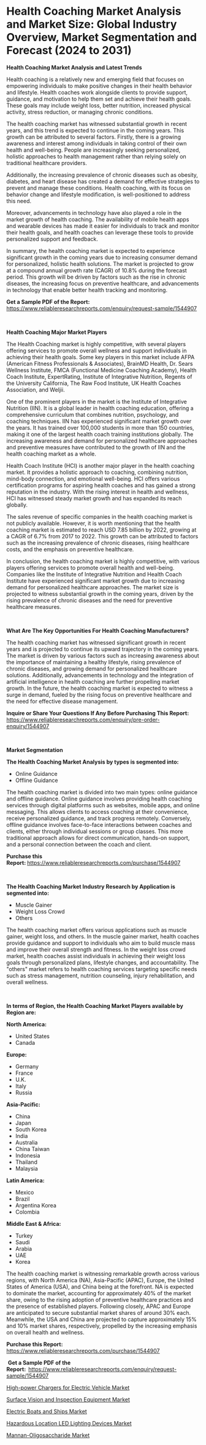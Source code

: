 <p><h1>Health Coaching Market Analysis and Market Size: Global Industry Overview, Market Segmentation and Forecast (2024 to 2031)</h1></p><p><strong>Health Coaching Market Analysis and Latest Trends</strong></p>
<p><p>Health coaching is a relatively new and emerging field that focuses on empowering individuals to make positive changes in their health behavior and lifestyle. Health coaches work alongside clients to provide support, guidance, and motivation to help them set and achieve their health goals. These goals may include weight loss, better nutrition, increased physical activity, stress reduction, or managing chronic conditions.</p><p>The health coaching market has witnessed substantial growth in recent years, and this trend is expected to continue in the coming years. This growth can be attributed to several factors. Firstly, there is a growing awareness and interest among individuals in taking control of their own health and well-being. People are increasingly seeking personalized, holistic approaches to health management rather than relying solely on traditional healthcare providers.</p><p>Additionally, the increasing prevalence of chronic diseases such as obesity, diabetes, and heart disease has created a demand for effective strategies to prevent and manage these conditions. Health coaching, with its focus on behavior change and lifestyle modification, is well-positioned to address this need.</p><p>Moreover, advancements in technology have also played a role in the market growth of health coaching. The availability of mobile health apps and wearable devices has made it easier for individuals to track and monitor their health goals, and health coaches can leverage these tools to provide personalized support and feedback.</p><p>In summary, the health coaching market is expected to experience significant growth in the coming years due to increasing consumer demand for personalized, holistic health solutions. The market is projected to grow at a compound annual growth rate (CAGR) of 10.8% during the forecast period. This growth will be driven by factors such as the rise in chronic diseases, the increasing focus on preventive healthcare, and advancements in technology that enable better health tracking and monitoring.</p></p>
<p><strong>Get a Sample PDF of the Report:&nbsp;</strong> <a href="https://www.reliableresearchreports.com/enquiry/request-sample/1544907">https://www.reliableresearchreports.com/enquiry/request-sample/1544907</a></p>
<p>&nbsp;</p>
<p><strong>Health Coaching Major Market Players</strong></p>
<p><p>The Health Coaching market is highly competitive, with several players offering services to promote overall wellness and support individuals in achieving their health goals. Some key players in this market include AFPA (American Fitness Professionals & Associates), BrainMD Health, Dr. Sears Wellness Institute, FMCA (Functional Medicine Coaching Academy), Health Coach Institute, ExpertRating, Institute of Integrative Nutrition, Regents of the University California, The Raw Food Institute, UK Health Coaches Association, and Weljii.</p><p>One of the prominent players in the market is the Institute of Integrative Nutrition (IIN). It is a global leader in health coaching education, offering a comprehensive curriculum that combines nutrition, psychology, and coaching techniques. IIN has experienced significant market growth over the years. It has trained over 100,000 students in more than 150 countries, making it one of the largest health coach training institutions globally. The increasing awareness and demand for personalized healthcare approaches and preventive measures have contributed to the growth of IIN and the health coaching market as a whole.</p><p>Health Coach Institute (HCI) is another major player in the health coaching market. It provides a holistic approach to coaching, combining nutrition, mind-body connection, and emotional well-being. HCI offers various certification programs for aspiring health coaches and has gained a strong reputation in the industry. With the rising interest in health and wellness, HCI has witnessed steady market growth and has expanded its reach globally.</p><p>The sales revenue of specific companies in the health coaching market is not publicly available. However, it is worth mentioning that the health coaching market is estimated to reach USD 7.85 billion by 2022, growing at a CAGR of 6.7% from 2017 to 2022. This growth can be attributed to factors such as the increasing prevalence of chronic diseases, rising healthcare costs, and the emphasis on preventive healthcare.</p><p>In conclusion, the health coaching market is highly competitive, with various players offering services to promote overall health and well-being. Companies like the Institute of Integrative Nutrition and Health Coach Institute have experienced significant market growth due to increasing demand for personalized healthcare approaches. The market size is projected to witness substantial growth in the coming years, driven by the rising prevalence of chronic diseases and the need for preventive healthcare measures.</p></p>
<p>&nbsp;</p>
<p><strong>What Are The Key Opportunities For Health Coaching Manufacturers?</strong></p>
<p><p>The health coaching market has witnessed significant growth in recent years and is projected to continue its upward trajectory in the coming years. The market is driven by various factors such as increasing awareness about the importance of maintaining a healthy lifestyle, rising prevalence of chronic diseases, and growing demand for personalized healthcare solutions. Additionally, advancements in technology and the integration of artificial intelligence in health coaching are further propelling market growth. In the future, the health coaching market is expected to witness a surge in demand, fueled by the rising focus on preventive healthcare and the need for effective disease management.</p></p>
<p><strong>Inquire or Share Your Questions If Any Before Purchasing This Report:</strong> <a href="https://www.reliableresearchreports.com/enquiry/pre-order-enquiry/1544907">https://www.reliableresearchreports.com/enquiry/pre-order-enquiry/1544907</a></p>
<p>&nbsp;</p>
<p><strong>Market Segmentation</strong></p>
<p><strong>The Health Coaching Market Analysis by types is segmented into:</strong></p>
<p><ul><li>Online Guidance</li><li>Offline Guidance</li></ul></p>
<p><p>The health coaching market is divided into two main types: online guidance and offline guidance. Online guidance involves providing health coaching services through digital platforms such as websites, mobile apps, and online messaging. This allows clients to access coaching at their convenience, receive personalized guidance, and track progress remotely. Conversely, offline guidance involves face-to-face interactions between coaches and clients, either through individual sessions or group classes. This more traditional approach allows for direct communication, hands-on support, and a personal connection between the coach and client.</p></p>
<p><strong>Purchase this Report:&nbsp;</strong><a href="https://www.reliableresearchreports.com/purchase/1544907">https://www.reliableresearchreports.com/purchase/1544907</a></p>
<p>&nbsp;</p>
<p><strong>The Health Coaching Market Industry Research by Application is segmented into:</strong></p>
<p><ul><li>Muscle Gainer</li><li>Weight Loss Crowd</li><li>Others</li></ul></p>
<p><p>The health coaching market offers various applications such as muscle gainer, weight loss, and others. In the muscle gainer market, health coaches provide guidance and support to individuals who aim to build muscle mass and improve their overall strength and fitness. In the weight loss crowd market, health coaches assist individuals in achieving their weight loss goals through personalized plans, lifestyle changes, and accountability. The "others" market refers to health coaching services targeting specific needs such as stress management, nutrition counseling, injury rehabilitation, and overall wellness.</p></p>
<p>&nbsp;</p>
<p><strong>In terms of Region, the Health Coaching Market Players available by Region are:</strong></p>
<p>
    <p> <strong> North America: </strong>
        <ul>
            <li>United States</li>
            <li>Canada</li>
        </ul>
        </p> 
    <p> <strong> Europe: </strong>
        <ul>
            <li>Germany</li>
            <li>France</li>
            <li>U.K.</li>
            <li>Italy</li>
            <li>Russia</li>
        </ul>
        </p> 
    <p> <strong> Asia-Pacific: </strong>
        <ul>
            <li>China</li>
            <li>Japan</li>
            <li>South Korea</li>
            <li>India</li>
            <li>Australia</li>
            <li>China Taiwan</li>
            <li>Indonesia</li>
            <li>Thailand</li>
            <li>Malaysia</li>
        </ul>
        </p> 
    <p> <strong> Latin America: </strong>
        <ul>
            <li>Mexico</li>
            <li>Brazil</li>
            <li>Argentina Korea</li>
            <li>Colombia</li>
        </ul>
        </p> 
    <p> <strong> Middle East & Africa: </strong>
        <ul>
            <li>Turkey</li>
            <li>Saudi</li>
            <li>Arabia</li>
            <li>UAE</li>
            <li>Korea</li>
        </ul>
    </p>
    </p>
<p><p>The health coaching market is witnessing remarkable growth across various regions, with North America (NA), Asia-Pacific (APAC), Europe, the United States of America (USA), and China being at the forefront. NA is expected to dominate the market, accounting for approximately 40% of the market share, owing to the rising adoption of preventive healthcare practices and the presence of established players. Following closely, APAC and Europe are anticipated to secure substantial market shares of around 30% each. Meanwhile, the USA and China are projected to capture approximately 15% and 10% market shares, respectively, propelled by the increasing emphasis on overall health and wellness.</p></p>
<p><strong>Purchase this Report: </strong><a href="https://www.reliableresearchreports.com/purchase/1544907">https://www.reliableresearchreports.com/purchase/1544907</a></p>
<p>&nbsp;<strong>Get a Sample PDF of the Report:&nbsp;&nbsp;</strong><a href="https://www.reliableresearchreports.com/enquiry/request-sample/1544907">https://www.reliableresearchreports.com/enquiry/request-sample/1544907</a></p>
<p><strong></strong></p>
<p><p><a href="https://www.linkedin.com/pulse/global-high-power-chargers-electric-vehicle-market-types-wtmee?trackingId=WHbKExMFSqmKwtKHKuMlbw%3D%3D">High-power Chargers for Electric Vehicle Market</a></p><p><a href="https://www.linkedin.com/pulse/surface-vision-inspection-equipment-market-size-growing-9rj3e?trackingId=OvIOpp3kSk6cItME25n5BA%3D%3D">Surface Vision and Inspection Equipment Market</a></p><p><a href="https://www.linkedin.com/pulse/electric-boats-ships-market-size-reflecting-forecast-till-nypye?trackingId=pEUJm7pYQnegxPHJ8m85Uw%3D%3D">Electric Boats and Ships Market</a></p><p><a href="https://www.linkedin.com/pulse/hazardous-location-led-lighting-devices-market-insights-ffr7e?trackingId=V0Y7dotzS6%2Bny2bl5t3Nfg%3D%3D">Hazardous Location LED Lighting Devices Market</a></p><p><a href="https://medium.com/@kimberlymay76/mannan-oligosaccharide-market-the-key-to-successful-business-strategy-forecast-till-2031-b2202b754d77">Mannan-Oligosaccharide Market</a></p></p>